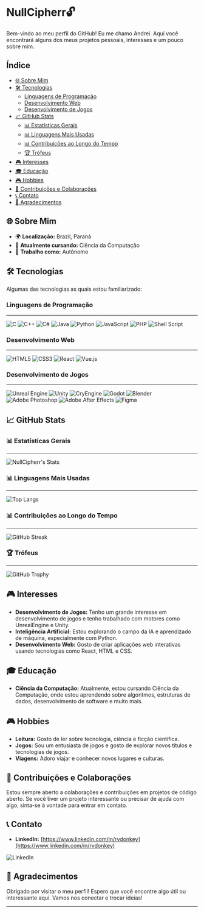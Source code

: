 # NullCipherr🔓

Bem-vindo ao meu perfil do GitHub!
Eu me chamo Andrei. Aqui você encontrará alguns dos meus projetos pessoais, interesses e um pouco sobre mim.

## Índice

- [🌐 Sobre Mim](#-sobre-mim)
- [🛠️ Tecnologias](#%EF%B8%8F-tecnologias)
  - [Linguagens de Programação](#linguagens-de-programação)
  - [Desenvolvimento Web](#desenvolvimento-web)
  - [Desenvolvimento de Jogos](#desenvolvimento-de-jogos)
- [📈 GitHub Stats](#-github-stats)
  - [📊 Estatísticas Gerais](#-estatísticas-gerais)
  - [📊 Linguagens Mais Usadas](#-linguagens-mais-usadas)
  - [📊 Contribuições ao Longo do Tempo](#-contribuições-ao-longo-do-tempo)
  - [🏆 Trófeus](#-trófeus)
- [🎮 Interesses](#-interesses)
- [🎓 Educação](#-educação)
- [🎮 Hobbies](#-hobbies)
- [🤝 Contribuições e Colaborações](#-contribuições-e-colaborações)
- [📞 Contato](#-contato)
- [🙏 Agradecimentos](#-agradecimentos)

## 🌐 Sobre Mim

- 🌍 **Localização:** Brazil, Paraná
- 🌱 **Atualmente cursando:** Ciência da Computação
- 💼 **Trabalho como:** Autônomo

## 🛠️ Tecnologias

Algumas das tecnologias as quais estou familiarizado:

### Linguagens de Programação
---
![C](https://img.shields.io/badge/c-%2300599C.svg?style=for-the-badge&logo=c&logoColor=white)
![C++](https://img.shields.io/badge/c++-%2300599C.svg?style=for-the-badge&logo=c%2B%2B&logoColor=white)
![C#](https://img.shields.io/badge/c%23-%23239120.svg?style=for-the-badge&logo=c-sharp&logoColor=white)
![Java](https://img.shields.io/badge/java-%23ED8B00.svg?style=for-the-badge&logo=java&logoColor=white)
![Python](https://img.shields.io/badge/python-3670A0?style=for-the-badge&logo=python&logoColor=ffdd54)
![JavaScript](https://img.shields.io/badge/javascript-%23323330.svg?style=for-the-badge&logo=javascript&logoColor=%23F7DF1E)
![PHP](https://img.shields.io/badge/php-%23777BB4.svg?style=for-the-badge&logo=php&logoColor=white)
![Shell Script](https://img.shields.io/badge/shell_script-%23121011.svg?style=for-the-badge&logo=gnu-bash&logoColor=white)

### Desenvolvimento Web
---
![HTML5](https://img.shields.io/badge/html5-%23E34F26.svg?style=for-the-badge&logo=html5&logoColor=white)
![CSS3](https://img.shields.io/badge/css3-%231572B6.svg?style=for-the-badge&logo=css3&logoColor=white)
![React](https://img.shields.io/badge/react-%2320232a.svg?style=for-the-badge&logo=react&logoColor=%2361DAFB)
![Vue.js](https://img.shields.io/badge/vuejs-%2335495e.svg?style=for-the-badge&logo=vuedotjs&logoColor=%234FC08D)

### Desenvolvimento de Jogos
---
![Unreal Engine](https://img.shields.io/badge/unrealengine-%23313131.svg?style=for-the-badge&logo=unrealengine&logoColor=white)
![Unity](https://img.shields.io/badge/unity-%23000000.svg?style=for-the-badge&logo=unity&logoColor=white)
![CryEngine](https://img.shields.io/badge/cryengine-%2364B5F6.svg?style=for-the-badge&logo=cryengine&logoColor=white)
![Godot](https://img.shields.io/badge/godot-%232F343F.svg?style=for-the-badge&logo=godotengine&logoColor=white)
![Blender](https://img.shields.io/badge/blender-%23F5792A.svg?style=for-the-badge&logo=blender&logoColor=white)
![Adobe Photoshop](https://img.shields.io/badge/adobe%20photoshop-%2331A8FF.svg?style=for-the-badge&logo=adobe%20photoshop&logoColor=white)
![Adobe After Effects](https://img.shields.io/badge/adobe%20after%20effects-%239999FF.svg?style=for-the-badge&logo=adobe%20after%20effects&logoColor=white)
![Figma](https://img.shields.io/badge/figma-%23F24E1E.svg?style=for-the-badge&logo=figma&logoColor=white)

## 📈 GitHub Stats

### 📊 Estatísticas Gerais
---
![NullCipherr's Stats](https://github-readme-stats.vercel.app/api?username=NullCipherr&theme=midnight-purple&show_icons=true&hide_border=true&count_private=true)

### 📊 Linguagens Mais Usadas
---
![Top Langs](https://github-readme-stats.vercel.app/api/top-langs/?username=NullCipherr&layout=compact&theme=midnight-purple&size_weight=0.5&count_weight=0.5&langs_count=10&hide_border=true)

### 📊 Contribuições ao Longo do Tempo
---
![GitHub Streak](https://github-readme-streak-stats.herokuapp.com/?user=NullCipherr&theme=midnight-purple&hide_border=true)

### 🏆 Trófeus
---
![GitHub Trophy](https://github-profile-trophy.vercel.app/?username=NullCipherr&column=3&margin-w=15&margin-h=15&theme=dark_lover)

## 🎮 Interesses

- **Desenvolvimento de Jogos:** Tenho um grande interesse em desenvolvimento de jogos e tenho trabalhado com motores como UnrealEngine e Unity.
- **Inteligência Artificial:** Estou explorando o campo da IA e aprendizado de máquina, especialmente com Python.
- **Desenvolvimento Web:** Gosto de criar aplicações web interativas usando tecnologias como React, HTML e CSS.

## 🎓 Educação

- **Ciência da Computação:** Atualmente, estou cursando Ciência da Computação, onde estou aprendendo sobre algoritmos, estruturas de dados, desenvolvimento de software e muito mais.

## 🎮 Hobbies

- **Leitura:** Gosto de ler sobre tecnologia, ciência e ficção científica.
- **Jogos:** Sou um entusiasta de jogos e gosto de explorar novos títulos e tecnologias de jogos.
- **Viagens:** Adoro viajar e conhecer novos lugares e culturas.

## 🤝 Contribuições e Colaborações

Estou sempre aberto a colaborações e contribuições em projetos de código aberto. Se você tiver um projeto interessante ou precisar de ajuda com algo, sinta-se à vontade para entrar em contato.

## 📞 Contato

- **LinkedIn:** [https://www.linkedin.com/in/rvdonkey](https://www.linkedin.com/in/rvdonkey)

![LinkedIn](https://img.shields.io/badge/LinkedIn-%230077B5.svg?style=for-the-badge&logo=linkedin&logoColor=white)

## 🙏 Agradecimentos

Obrigado por visitar o meu perfil! Espero que você encontre algo útil ou interessante aqui. Vamos nos conectar e trocar ideias!

---
